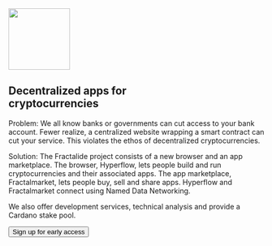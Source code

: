 <section id="stack">
    <div class="header_background">
        <div class="header_content_stack">
            <div class="container">
                <div class="row">
                    <div class="col-md-offset-2 col-md-8">
                        <div class="text-center">
                            <img src="/img/stack-min.png" width="121px" />
                            <h1 class="section_heading_white">Decentralized apps for<br>cryptocurrencies</h1>
                            <p class="text_white">
                                Problem: We all know banks or governments can cut access to your bank account. Fewer realize, a centralized website wrapping a smart contract can cut your service. This violates the ethos of decentralized cryptocurrencies.
                            </p>
                            <p class="text_white">
                                Solution: The Fractalide project consists of a new browser and an app marketplace. The browser, Hyperflow, lets people build and run cryptocurrencies and their associated apps. The app marketplace, Fractalmarket, lets people buy, sell and share apps. Hyperflow and Fractalmarket connect using Named Data Networking.
                            </p>
                            <p class="text_white">
                                We also offer development services, technical analysis and provide a Cardano stake pool.
                            </p>
                            <button class="btn btn-lg btn-default" onclick="location.href = 'https://docs.google.com/forms/d/e/1FAIpQLSfJYF5LM5MD-IaEqJAZ-oboUi-IDnGaH7II5yg1_1WfIadhPw/viewform?usp=sf_link';">Sign up for early access</button>
                        </div>
                    </div>
                </div>
            </div>
        </div>
    </div>
</section>
